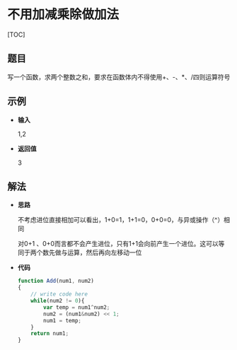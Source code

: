 # 不用加减乘除做加法

[TOC]

## 题目

写一个函数，求两个整数之和，要求在函数体内不得使用+、-、*、/四则运算符号



## 示例

- **输入**

  1,2

- **返回值**

  3



## 解法

- **思路**

  不考虑进位直接相加可以看出，1+0=1，1+1=0，0+0=0，与异或操作（^）相同

  对0+1 、0+0而言都不会产生进位，只有1+1会向前产生一个进位。这可以等同于两个数先做与运算，然后再向左移动一位

- **代码**

  ```javascript
  function Add(num1, num2)
  {
      // write code here
      while(num2 != 0){
          var temp = num1^num2;
          num2 = (num1&num2) << 1;
          num1 = temp;
      }
      return num1;
  }
  ```

  